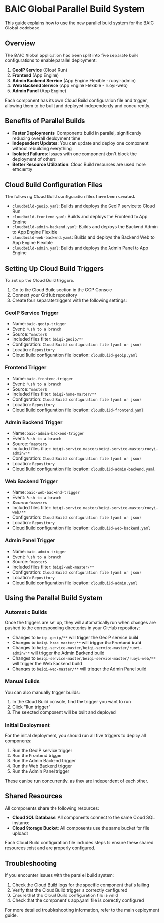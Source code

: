# BAIC Global Parallel Build System

This guide explains how to use the new parallel build system for the BAIC Global codebase.

## Overview

The BAIC Global application has been split into five separate build configurations to enable parallel deployment:

1. **GeoIP Service** (Cloud Run)
2. **Frontend** (App Engine)
3. **Admin Backend Service** (App Engine Flexible - ruoyi-admin)
4. **Web Backend Service** (App Engine Flexible - ruoyi-web)
5. **Admin Panel** (App Engine)

Each component has its own Cloud Build configuration file and trigger, allowing them to be built and deployed independently and concurrently.

## Benefits of Parallel Builds

- **Faster Deployments**: Components build in parallel, significantly reducing overall deployment time
- **Independent Updates**: You can update and deploy one component without rebuilding everything
- **Isolated Failures**: Issues with one component don't block the deployment of others
- **Better Resource Utilization**: Cloud Build resources are used more efficiently

## Cloud Build Configuration Files

The following Cloud Build configuration files have been created:

- `cloudbuild-geoip.yaml`: Builds and deploys the GeoIP service to Cloud Run
- `cloudbuild-frontend.yaml`: Builds and deploys the Frontend to App Engine
- `cloudbuild-admin-backend.yaml`: Builds and deploys the Backend Admin to App Engine Flexible
- `cloudbuild-web-backend.yaml`: Builds and deploys the Backend Web to App Engine Flexible
- `cloudbuild-admin.yaml`: Builds and deploys the Admin Panel to App Engine

## Setting Up Cloud Build Triggers

To set up the Cloud Build triggers:

1. Go to the Cloud Build section in the GCP Console
2. Connect your GitHub repository
3. Create four separate triggers with the following settings:

### GeoIP Service Trigger
   - Name: `baic-geoip-trigger`
   - Event: `Push to a branch`
   - Source: `^master$`
   - Included files filter: `beiqi-geoip/**`
   - Configuration: `Cloud Build configuration file (yaml or json)`
   - Location: `Repository`
   - Cloud Build configuration file location: `cloudbuild-geoip.yaml`

### Frontend Trigger
   - Name: `baic-frontend-trigger`
   - Event: `Push to a branch`
   - Source: `^master$`
   - Included files filter: `beiqi-home-master/**`
   - Configuration: `Cloud Build configuration file (yaml or json)`
   - Location: `Repository`
   - Cloud Build configuration file location: `cloudbuild-frontend.yaml`

### Admin Backend Trigger
   - Name: `baic-admin-backend-trigger`
   - Event: `Push to a branch`
   - Source: `^master$`
   - Included files filter: `beiqi-service-master/beiqi-service-master/ruoyi-admin/**`
   - Configuration: `Cloud Build configuration file (yaml or json)`
   - Location: `Repository`
   - Cloud Build configuration file location: `cloudbuild-admin-backend.yaml`

### Web Backend Trigger
   - Name: `baic-web-backend-trigger`
   - Event: `Push to a branch`
   - Source: `^master$`
   - Included files filter: `beiqi-service-master/beiqi-service-master/ruoyi-web/**`
   - Configuration: `Cloud Build configuration file (yaml or json)`
   - Location: `Repository`
   - Cloud Build configuration file location: `cloudbuild-web-backend.yaml`

### Admin Panel Trigger
   - Name: `baic-admin-trigger`
   - Event: `Push to a branch`
   - Source: `^master$`
   - Included files filter: `beiqi-web-master/**`
   - Configuration: `Cloud Build configuration file (yaml or json)`
   - Location: `Repository`
   - Cloud Build configuration file location: `cloudbuild-admin.yaml`

## Using the Parallel Build System

### Automatic Builds

Once the triggers are set up, they will automatically run when changes are pushed to the corresponding directories in your GitHub repository:

- Changes to `beiqi-geoip/**` will trigger the GeoIP service build
- Changes to `beiqi-home-master/**` will trigger the Frontend build
- Changes to `beiqi-service-master/beiqi-service-master/ruoyi-admin/**` will trigger the Admin Backend build
- Changes to `beiqi-service-master/beiqi-service-master/ruoyi-web/**` will trigger the Web Backend build
- Changes to `beiqi-web-master/**` will trigger the Admin Panel build

### Manual Builds

You can also manually trigger builds:

1. In the Cloud Build console, find the trigger you want to run
2. Click "Run trigger"
3. The selected component will be built and deployed

### Initial Deployment

For the initial deployment, you should run all five triggers to deploy all components:

1. Run the GeoIP service trigger
2. Run the Frontend trigger
3. Run the Admin Backend trigger
4. Run the Web Backend trigger
5. Run the Admin Panel trigger

These can be run concurrently, as they are independent of each other.

## Shared Resources

All components share the following resources:

- **Cloud SQL Database**: All components connect to the same Cloud SQL instance
- **Cloud Storage Bucket**: All components use the same bucket for file uploads

Each Cloud Build configuration file includes steps to ensure these shared resources exist and are properly configured.

## Troubleshooting

If you encounter issues with the parallel build system:

1. Check the Cloud Build logs for the specific component that's failing
2. Verify that the Cloud Build trigger is correctly configured
3. Ensure that the Cloud Build configuration file is valid
4. Check that the component's app.yaml file is correctly configured

For more detailed troubleshooting information, refer to the main deployment guide.
